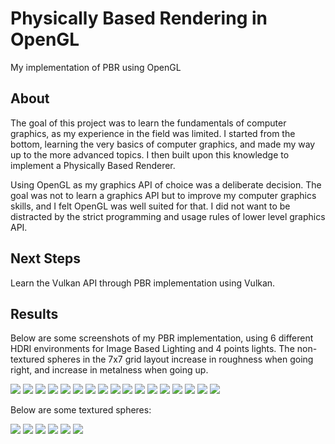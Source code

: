 # Physically Based Rendering in OpenGL

My implementation of PBR using OpenGL

## About

The goal of this project was to learn the fundamentals of computer graphics, as my experience in the field was limited.
I started from the bottom, learning the very basics of computer graphics, and made my way up to the more advanced topics. 
I then built upon this knowledge to implement a Physically Based Renderer.

Using OpenGL as my graphics API of choice was a deliberate decision. The goal was not to learn a graphics API but to improve my 
computer graphics skills, and I felt OpenGL was well suited for that. I did not want to be distracted by the strict programming 
and usage rules of lower level graphics API. 

## Next Steps

Learn the Vulkan API through PBR implementation using Vulkan.

## Results

Below are some screenshots of my PBR implementation, using 6 different HDRI environments for Image Based Lighting and 4 points lights.
The non-textured spheres in the 7x7 grid layout increase in roughness when going right, and increase in metalness when going up.

<img src="Screenshots/overall1.png" />
<img src="Screenshots/overall2.png" />
<img src="Screenshots/overall3.png" />
<img src="Screenshots/overall4.png" />
<img src="Screenshots/overall5.png" />
<img src="Screenshots/overall6.png" />
<img src="Screenshots/closeup1.png" />
<img src="Screenshots/closeup2.png" />
<img src="Screenshots/closeup3.png" />
<img src="Screenshots/closeup4.png" />
<img src="Screenshots/single1.png" />
<img src="Screenshots/single2.png" />
<img src="Screenshots/single3.png" />
<img src="Screenshots/single4.png" />
<img src="Screenshots/single5.png" />
<img src="Screenshots/single6.png" />
<img src="Screenshots/single7.png" />

Below are some textured spheres:

<img src="Screenshots/textured1.png" />
<img src="Screenshots/textured2.png" />
<img src="Screenshots/textured3.png" />
<img src="Screenshots/textured4.png" />
<img src="Screenshots/textured5.png" />
<img src="Screenshots/textured6.png" />



